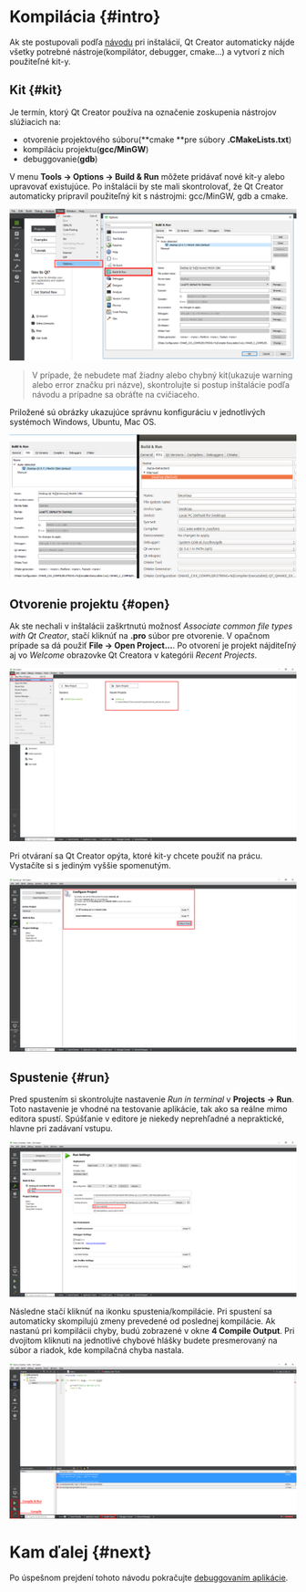 # Kompilácia {#intro}

Ak ste postupovali podľa [návodu](/qt-creator/installation.md) pri inštalácií, Qt Creator automaticky nájde všetky potrebné nástroje\(kompilátor, debugger, cmake...\) a vytvorí z nich použiteľné kit-y.

## Kit {#kit}

Je termín, ktorý Qt Creator používa na označenie zoskupenia nástrojov slúžiacich na:

* otvorenie projektového súboru\(**cmake **pre súbory **.CMakeLists.txt**\)
* kompiláciu projektu\(**gcc/MinGW**\)
* debuggovanie\(**gdb**\)

V menu **Tools → Options → Build & Run** môžete pridávať nové kit-y alebo upravovať existujúce. Po inštalácii by ste mali skontrolovať, že Qt Creator automaticky pripravil použiteľný kit s nástrojmi: gcc/MinGW, gdb a cmake.

![](/images/qt-creator/setup_01.png)

> V prípade, že nebudete mať žiadny alebo chybný kit\(ukazuje warning alebo error značku pri názve\), skontrolujte si postup inštalácie podľa návodu a prípadne sa obráťte na cvičiaceho.

Priložené sú obrázky ukazujúce správnu konfiguráciu v jednotlivých systémoch Windows, Ubuntu, Mac OS.

![](/images/qt-creator/setup_02.png)

## Otvorenie projektu {#open}

Ak ste nechali v inštalácii zaškrtnutú možnosť _Associate common file types with Qt Creator_, stačí kliknúť na **.pro** súbor pre otvorenie. V opačnom prípade sa dá použiť **File → Open Project...**. Po otvorení je projekt nájditeľný aj vo _Welcome_ obrazovke Qt Creatora v kategórii _Recent Projects_.

![](/images/qt-creator/open_01.png)

Pri otváraní sa Qt Creator opýta, ktoré kit-y chcete použiť na prácu. Vystačíte si s jediným vyššie spomenutým.

![](/images/qt-creator/open_02.png)

## Spustenie {#run}

Pred spustením si skontrolujte nastavenie _Run in terminal_ v **Projects → Run**. Toto nastavenie je vhodné na testovanie aplikácie, tak ako sa reálne mimo editora spustí. Spúšťanie v editore je niekedy neprehľadné a nepraktické, hlavne pri zadávaní vstupu.

![](/images/qt-creator/open_03.png)

Následne stačí kliknúť na ikonku spustenia/kompilácie. Pri spustení sa automaticky skompilujú zmeny prevedené od poslednej kompilácie. Ak nastanú pri kompilácii chyby, budú zobrazené v okne **4 Compile Output**. Pri dvojitom kliknuti na jednotlivé chybové hlášky budete presmerovaný na súbor a riadok, kde kompilačná chyba nastala.

![](/images/qt-creator/compile_01.png)

# Kam ďalej {#next}

Po úspešnom prejdení tohoto návodu pokračujte [debuggovaním aplikácie](/qt-creator/debug.md).

